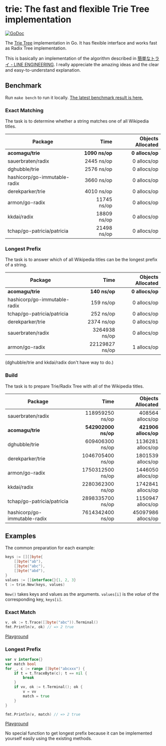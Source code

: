 # trie: The fast and flexible Trie Tree implementation

[![GoDoc](https://img.shields.io/badge/godoc-reference-blue.svg?style=flat-square)](https://godoc.org/github.com/acomagu/trie)

The [Trie Tree](https://wikipedia.org/wiki/Trie) implementation in Go. It has flexible interface and works fast as Radix Tree implementation.

This is basically an implementation of the algorithm described in [簡単なトライ - LINE ENGINEERING](https://engineering.linecorp.com/ja/blog/simple-tries/). I really appreciate the amazing ideas and the clear and easy-to-understand explanation.

## Benchmark

Run `make bench` to run it locally. [The latest benchmark result is here.](https://github.com/acomagu/trie/actions/workflows/bench.yml)

### Exact Matching

The task is to determine whether a string matches one of all Wikipedia titles.

| Package                      |                Time |    Objects Allocated |
| ---------------------------- | -------------------:| --------------------:|
| **acomagu/trie**             |      **1090 ns/op** |      **0 allocs/op** |
| sauerbraten/radix            |          2445 ns/op |          0 allocs/op |
| dghubble/trie                |          2576 ns/op |          0 allocs/op |
| hashicorp/go-immutable-radix |          3660 ns/op |          0 allocs/op |
| derekparker/trie             |          4010 ns/op |          0 allocs/op |
| armon/go-radix               |         11745 ns/op |          0 allocs/op |
| kkdai/radix                  |         18809 ns/op |          0 allocs/op |
| tchap/go-patricia/patricia   |         21498 ns/op |          0 allocs/op |

### Longest Prefix

The task is to answer which of all Wikipedia titles can be the longest prefix of a string.

| Package                      |                Time |    Objects Allocated |
| ---------------------------- | -------------------:| --------------------:|
| **acomagu/trie**             |       **140 ns/op** |      **0 allocs/op** |
| hashicorp/go-immutable-radix |           159 ns/op |          0 allocs/op |
| tchap/go-patricia/patricia   |           252 ns/op |          0 allocs/op |
| derekparker/trie             |          2374 ns/op |          0 allocs/op |
| sauerbraten/radix            |       3264938 ns/op |          0 allocs/op |
| armon/go-radix               |      22129827 ns/op |          1 allocs/op |

(dghubble/trie and kkdai/radix don't have way to do.)

### Build

The task is to prepare Trie/Radix Tree with all of the Wikipedia titles.

| Package                      |                Time |    Objects Allocated |
| ---------------------------- | -------------------:| --------------------:|
| sauerbraten/radix            |     118959250 ns/op |     408564 allocs/op |
| **acomagu/trie**             | **542902000 ns/op** | **421906 allocs/op** |
| dghubble/trie                |     609406300 ns/op |    1136281 allocs/op |
| derekparker/trie             |    1046705400 ns/op |    1801539 allocs/op |
| armon/go-radix               |    1750312500 ns/op |    1446050 allocs/op |
| kkdai/radix                  |    2280362300 ns/op |    1742841 allocs/op |
| tchap/go-patricia/patricia   |    2898335700 ns/op |    1150947 allocs/op |
| hashicorp/go-immutable-radix |    7614342400 ns/op |   45097986 allocs/op |

## Examples

The common preparation for each example:

```Go
keys := [][]byte{
	[]byte("ab"),
	[]byte("abc"),
	[]byte("abd"),
}
values := []interface{}{1, 2, 3}
t := trie.New(keys, values)
```

`New()` takes keys and values as the arguments. `values[i]` is the *value* of the corresponding key, `keys[i]`.

### Exact Match

```Go
v, ok := t.Trace([]byte("abc")).Terminal()
fmt.Println(v, ok) // => 2 true
```

[Playground](https://play.golang.org/p/zi6qql1x0N_y)

### Longest Prefix

```Go
var v interface{}
var match bool
for _, c := range []byte("abcxxx") {
	if t = t.TraceByte(c); t == nil {
		break
	}
	if vv, ok := t.Terminal(); ok {
		v = vv
		match = true
	}
}

fmt.Println(v, match) // => 2 true
```

[Playground](https://play.golang.org/p/kMfsi15FItP)

No special function to get longest prefix because it can be implemented yourself easily using the existing methods.
